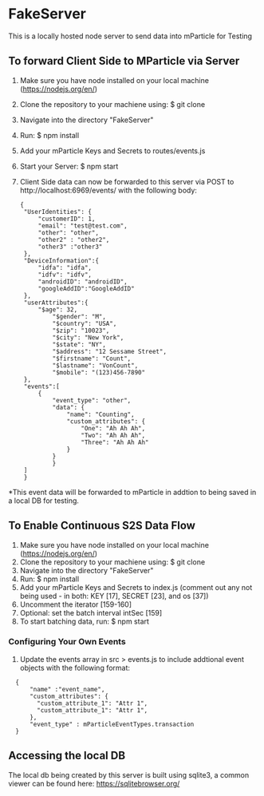 # FakeServer
This is a locally hosted node server to send data into mParticle for Testing

## To forward Client Side to MParticle via Server
1) Make sure you have node installed on your local machine (https://nodejs.org/en/) 
2) Clone the repository to your machiene using:
   $ git clone <cloned url> 
3) Navigate into the directory "FakeServer"
4) Run:
   $ npm install 
5) Add your mParticle Keys and Secrets to routes/events.js
6) Start your Server:
   $ npm start
7) Client Side data can now be forwarded to this server via POST to http://localhost:6969/events/ with the following body:
   
   ```
   {
	"UserIdentities": {
		"customerID": 1,
		"email": "test@test.com",
		"other": "other",
		"other2" : "other2",
		"other3" :"other3"
	},
	"DeviceInformation":{
		"idfa": "idfa",
		"idfv": "idfv",
		"androidID": "androidID",
		"googleAddID":"GoogleAddID"
	},
	"userAttributes":{
		"$age": 32,
          	"$gender": "M",
          	"$country": "USA",
          	"$zip": "10023",
          	"$city": "New York",
          	"$state": "NY",
          	"$address": "12 Sessame Street",
          	"$firstname": "Count",
          	"$lastname": "VonCount",
          	"$mobile": "(123)456-7890"
	},
	"events":[
		{
			"event_type": "other",
			"data": {
				"name": "Counting",
				"custom_attributes": {
					"One": "Ah Ah Ah",
					"Two": "Ah Ah Ah",
					"Three": "Ah Ah Ah"
				}
			}
         	}
	]
	}
	```

*This event data will be forwarded to mParticle in addtion to being saved in a local DB for testing. 

## To Enable Continuous S2S Data Flow
1) Make sure you have node installed on your local machine (https://nodejs.org/en/) 
2) Clone the repository to your machiene using:
   $ git clone <cloned url> 
3) Navigate into the directory "FakeServer"
4) Run:
   $ npm install 
5) Add your mParticle Keys and Secrets to index.js (comment out any not being used - in both: KEY [17], SECRET [23], and os [37])
6) Uncomment the iterator [159-160]
7) Optional: set the batch interval intSec [159]
8) To start batching data, run:
   $ npm start

### Configuring Your Own Events
1) Update the events array in src > events.js to include addtional event objects with the following format:

```
  {
      "name" :"event_name",
      "custom_attributes": {
        "custom_attribute_1": "Attr 1",
        "custom_attribute_1": "Attr 1",
      },
      "event_type" : mParticleEventTypes.transaction
  }
```
  
## Accessing the local DB
The local db being created by this server is built using sqlite3, a common viewer can be found here: https://sqlitebrowser.org/
